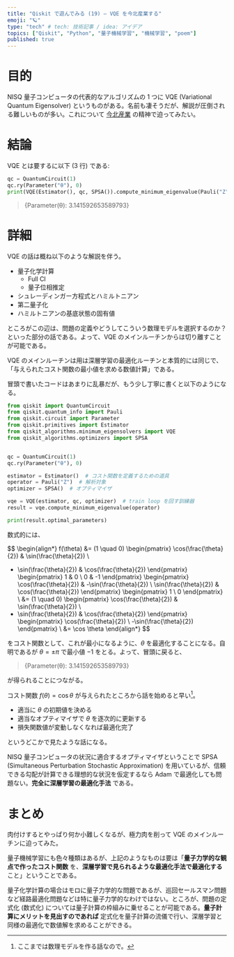 ```yaml
---
title: "Qiskit で遊んでみる (19) — VQE を今北産業する"
emoji: "🪐"
type: "tech" # tech: 技術記事 / idea: アイデア
topics: ["Qiskit", "Python", "量子機械学習", "機械学習", "poem"]
published: true
---
```


# 目的

NISQ 量子コンピュータの代表的なアルゴリズムの 1 つに VQE (Variational Quantum Eigensolver) というものがある。名前も凄そうだが、解説が圧倒される難しいものが多い。これについて [今北産業](https://dic.nicovideo.jp/a/%E4%BB%8A%E5%8C%97%E7%94%A3%E6%A5%AD) の精神で迫ってみたい。

# 結論

VQE とは要するに以下 (3 行) である:

```python
qc = QuantumCircuit(1)
qc.ry(Parameter("θ"), 0)
print(VQE(Estimator(), qc, SPSA()).compute_minimum_eigenvalue(Pauli("Z")).optimal_parameters)
```

> {Parameter(θ): 3.141592653589793}

# 詳細

VQE の話は概ね以下のような解説を伴う。

- 量子化学計算
    - Full CI
    - 量子位相推定
- シュレーディンガー方程式とハミルトニアン
- 第二量子化
- ハミルトニアンの基底状態の固有値

ところがこの辺は、問題の定義やどうしてこういう数理モデルを選択するのか？といった部分の話である。よって、VQE のメインルーチンからは切り離すことが可能である。

VQE のメインルーチンは用は深層学習の最適化ルーチンと本質的には同じで、「与えられたコスト関数の最小値を求める数値計算」である。

冒頭で書いたコードはあまりに乱暴だが、もう少し丁寧に書くと以下のようになる。

```python
from qiskit import QuantumCircuit
from qiskit.quantum_info import Pauli
from qiskit.circuit import Parameter
from qiskit.primitives import Estimator
from qiskit_algorithms.minimum_eigensolvers import VQE
from qiskit_algorithms.optimizers import SPSA


qc = QuantumCircuit(1)
qc.ry(Parameter("θ"), 0)

estimator = Estimator()  # コスト関数を定義するための道具
operator = Pauli("Z")  # 解析対象
optimizer = SPSA()  # オプティマイザ

vqe = VQE(estimator, qc, optimizer)  # train loop を回す訓練器
result = vqe.compute_minimum_eigenvalue(operator)

print(result.optimal_parameters)
```

数式的には、

$$
\begin{align*}
f(\theta) &= (1 \quad 0) \begin{pmatrix}
  \cos(\frac{\theta}{2}) & \sin(\frac{\theta}{2}) \\
  - \sin(\frac{\theta}{2}) & \cos(\frac{\theta}{2})
\end{pmatrix}
\begin{pmatrix}
  1 & 0 \\
  0 & -1
\end{pmatrix}
\begin{pmatrix}
  \cos(\frac{\theta}{2}) & -\sin(\frac{\theta}{2}) \\
  \sin(\frac{\theta}{2}) & \cos(\frac{\theta}{2})
\end{pmatrix}
\begin{pmatrix}
1 \\
0
\end{pmatrix} \\
&= (1 \quad 0) \begin{pmatrix}
  \cos(\frac{\theta}{2}) & \sin(\frac{\theta}{2}) \\
  - \sin(\frac{\theta}{2}) & \cos(\frac{\theta}{2})
\end{pmatrix}
\begin{pmatrix}
  \cos(\frac{\theta}{2}) \\
  -\sin(\frac{\theta}{2})
\end{pmatrix} \\
&= \cos \theta
\end{align*}
$$

をコスト関数として、これが最小になるように、$\theta$ を最適化することになる。自明であるが $\theta = \pm \pi$ で最小値 $-1$ をとる。よって、冒頭に戻ると、

> {Parameter(θ): 3.141592653589793}

が得られることにつながる。

コスト関数 $f(\theta) = \cos \theta$ が与えられたところから話を始めると早い[^1]。

[^1]: ここまでは数理モデルを作る話なので。

- 適当に $\theta$ の初期値を決める
- 適当なオプティマイザで $\theta$ を逐次的に更新する
- 損失関数値が変動しなくなれば最適化完了

というどこかで見たような話になる。

NISQ 量子コンピュータの状況に適合するオプティマイザということで SPSA (Simultaneous Perturbation Stochastic Approximation) を用いているが、信頼できる勾配が計算できる理想的な状況を仮定するなら Adam で最適化しても問題ない。**完全に深層学習の最適化手法** である。

# まとめ

肉付けするとやっぱり何か小難しくなるが、極力肉を削って VQE のメインルーチンに迫ってみた。

量子機械学習にも色々種類はあるが、上記のようなものは要は「**量子力学的な観点で作ったコスト関数** を、**深層学習で見られるような最適化手法で最適化する** こと」ということである。

量子化学計算の場合はモロに量子力学的な問題であるが、巡回セールスマン問題など経路最適化問題などは特に量子力学的なわけではない。ところが、問題の定式化 (数式化) については量子計算の枠組みに乗せることが可能である。**量子計算にメリットを見出すのであれば** 定式化を量子計算の流儀で行い、深層学習と同様の最適化で数値解を求めることができる。

